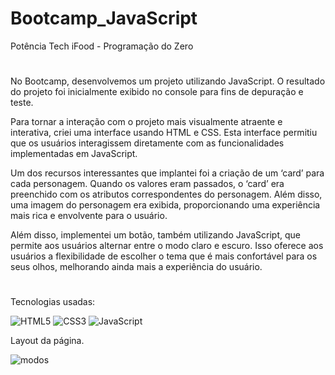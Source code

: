 # Bootcamp_JavaScript
Potência Tech iFood - Programação do Zero

#

No Bootcamp, desenvolvemos um projeto utilizando JavaScript. O resultado do projeto foi inicialmente exibido no console para fins de depuração e teste.

Para tornar a interação com o projeto mais visualmente atraente e interativa, criei uma interface usando HTML e CSS. Esta interface permitiu que os usuários interagissem diretamente com as funcionalidades implementadas em JavaScript.

Um dos recursos interessantes que implantei foi a criação de um ‘card’ para cada personagem. Quando os valores eram passados, o ‘card’ era preenchido com os atributos correspondentes do personagem. Além disso, uma imagem do personagem era exibida, proporcionando uma experiência mais rica e envolvente para o usuário.

Além disso, implementei um botão, também utilizando JavaScript, que permite aos usuários alternar entre o modo claro e escuro. Isso oferece aos usuários a flexibilidade de escolher o tema que é mais confortável para os seus olhos, melhorando ainda mais a experiência do usuário.


#
Tecnologias usadas:

![HTML5](https://img.shields.io/badge/html5-%23E34F26.svg?style=for-the-badge&logo=html5&logoColor=white)
![CSS3](https://img.shields.io/badge/css3-%231572B6.svg?style=for-the-badge&logo=css3&logoColor=white)
![JavaScript](https://img.shields.io/badge/javascript-%23323330.svg?style=for-the-badge&logo=javascript&logoColor=%23F7DF1E)



Layout da página.

![modos](https://github.com/MiqueasL/Bootcamp_JavaScript/assets/114825728/9c9903b8-22d7-46b3-ae41-c8f598a8b91e)
